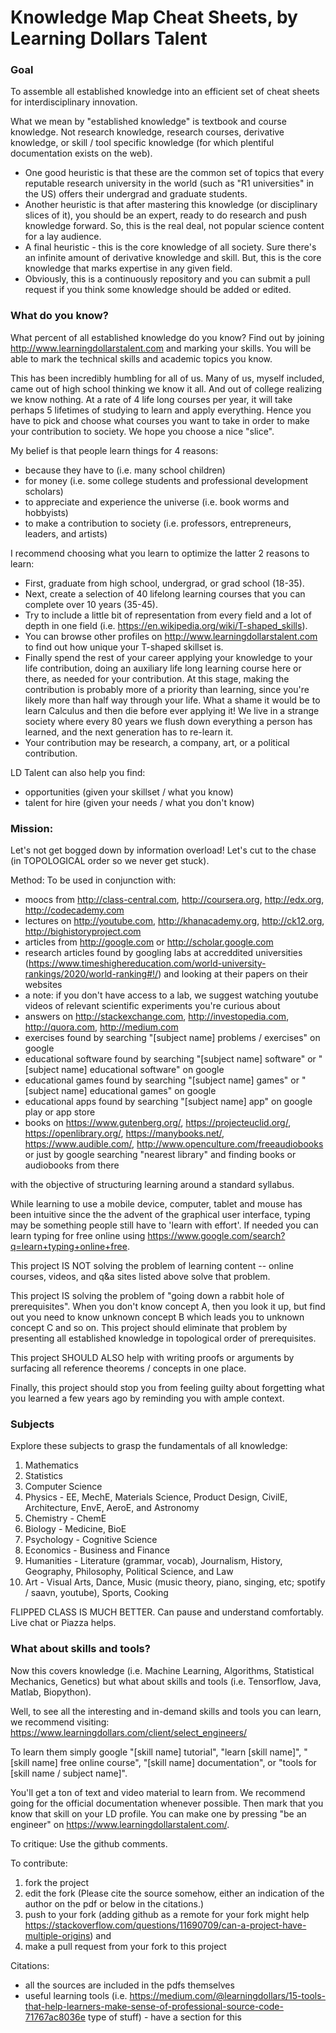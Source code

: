 # Knowledge Map Cheat Sheets, by Learning Dollars Talent

### Goal
To assemble all established knowledge into an efficient set of cheat sheets for interdisciplinary innovation. 

What we mean by "established knowledge" is textbook and course knowledge. Not research knowledge, research courses, derivative knowledge, or skill / tool specific knowledge (for which plentiful documentation exists on the web). 
- One good heuristic is that these are the common set of topics that every reputable research university in the world (such as "R1 universities" in the US) offers their undergrad and graduate students. 
- Another heuristic is that after mastering this knowledge (or disciplinary slices of it), you should be an expert, ready to do research and push knowledge forward. So, this is the real deal, not popular science content for a lay audience. 
- A final heuristic - this is the core knowledge of all society. Sure there's an infinite amount of derivative knowledge and skill. But, this is the core knowledge that marks expertise in any given field. 
- Obviously, this is a continuously repository and you can submit a pull request if you think some knowledge should be added or edited.

### What do you know? 
What percent of all established knowledge do you know? Find out by joining http://www.learningdollarstalent.com and marking your skills. You will be able to mark the technical skills and academic topics you know. 

This has been incredibly humbling for all of us. Many of us, myself included, came out of high school thinking we know it all. And out of college realizing we know nothing. At a rate of 4 life long courses per year, it will take perhaps 5 lifetimes of studying to learn and apply everything. Hence you have to pick and choose what courses you want to take in order to make your contribution to society. We hope you choose a nice "slice".

My belief is that people learn things for 4 reasons: 
- because they have to (i.e. many school children)
- for money (i.e. some college students and professional development scholars)
- to appreciate and experience the universe (i.e. book worms and hobbyists)
- to make a contribution to society (i.e. professors, entrepreneurs, leaders, and artists)

I recommend choosing what you learn to optimize the latter 2 reasons to learn:
- First, graduate from high school, undergrad, or grad school (18-35).
- Next, create a selection of 40 lifelong learning courses that you can complete over 10 years (35-45).
- Try to include a little bit of representation from every field and a lot of depth in one field (i.e. https://en.wikipedia.org/wiki/T-shaped_skills).
- You can browse other profiles on http://www.learningdollarstalent.com to find out how unique your T-shaped skillset is.
- Finally spend the rest of your career applying your knowledge to your life contribution, doing an auxiliary life long learning course here or there, as needed for your contribution. At this stage, making the contribution is probably more of a priority than learning, since you're likely more than half way through your life. What a shame it would be to learn Calculus and then die before ever applying it! We live in a strange society where every 80 years we flush down everything a person has learned, and the next generation has to re-learn it. 
- Your contribution may be research, a company, art, or a political contribution.

LD Talent can also help you find: 
- opportunities (given your skillset / what you know) 
- talent for hire (given your needs / what you don't know)

### Mission: 
Let's not get bogged down by information overload! Let's cut to the chase (in TOPOLOGICAL order so we never get stuck).

Method: To be used in conjunction with: 
- moocs from http://class-central.com, http://coursera.org, http://edx.org, http://codecademy.com
- lectures on http://youtube.com, http://khanacademy.org, http://ck12.org, http://bighistoryproject.com
- articles from http://google.com or http://scholar.google.com
- research articles found by googling labs at accreddited universities (https://www.timeshighereducation.com/world-university-rankings/2020/world-ranking#!/) and looking at their papers on their websites
- a note: if you don't have access to a lab, we suggest watching youtube videos of relevant scientific experiments you're curious about
- answers on http://stackexchange.com, http://investopedia.com, http://quora.com, http://medium.com 
- exercises found by searching "[subject name] problems / exercises" on google
- educational software found by searching "[subject name] software" or "[subject name] educational software" on google
- educational games found by searching "[subject name] games" or "[subject name] educational games" on google
- educational apps found by searching "[subject name] app" on google play or app store
- books on https://www.gutenberg.org/, https://projecteuclid.org/, https://openlibrary.org/, https://manybooks.net/, https://www.audible.com/, http://www.openculture.com/freeaudiobooks or just by google searching "nearest library" and finding books or audiobooks from there

with the objective of structuring learning around a standard syllabus.

While learning to use a mobile device, computer, tablet and mouse has been intuitive since the the advent of the graphical user interface, typing may be something people still have to 'learn with effort'. If needed you can learn typing for free online using https://www.google.com/search?q=learn+typing+online+free.

This project IS NOT solving the problem of learning content -- online courses, videos, and q&a sites listed above solve that problem. 

This project IS solving the problem of "going down a rabbit hole of prerequisites". When you don't know concept A, then you look it up, but find out you need to know unknown concept B which leads you to unknown concept C and so on. This project should eliminate that problem by presenting all established knowledge in topological order of prerequisites. 

This project SHOULD ALSO help with writing proofs or arguments by surfacing all reference theorems / concepts in one place. 

Finally, this project should stop you from feeling guilty about forgetting what you learned a few years ago by reminding you with ample context.

### Subjects 

Explore these subjects to grasp the fundamentals of all knowledge:

1. Mathematics
2. Statistics
3. Computer Science
4. Physics - EE, MechE, Materials Science, Product Design, CivilE, Architecture, EnvE, AeroE, and Astronomy
5. Chemistry - ChemE
6. Biology - Medicine, BioE
7. Psychology - Cognitive Science
8. Economics - Business and Finance
9. Humanities - Literature (grammar, vocab), Journalism, History, Geography, Philosophy, Political Science, and Law
10. Art - Visual Arts, Dance, Music (music theory, piano, singing, etc; spotify / saavn, youtube), Sports, Cooking

FLIPPED CLASS IS MUCH BETTER. Can pause and understand comfortably. Live chat or Piazza helps.

### What about skills and tools? 

Now this covers knowledge (i.e. Machine Learning, Algorithms, Statistical Mechanics, Genetics) but what about skills and tools (i.e. Tensorflow, Java, Matlab, Biopython).

Well, to see all the interesting and in-demand skills and tools you can learn, we recommend visiting: 
https://www.learningdollars.com/client/select_engineers/ 

To learn them simply google "[skill name] tutorial", "learn [skill name]", "[skill name] free online course", "[skill name] documentation", or "tools for [skill name / subject name]". 

You'll get a ton of text and video material to learn from. We recommend going for the official documentation whenever possible. Then mark that you know that skill on your LD profile. You can make one by pressing "be an engineer" on https://www.learningdollarstalent.com/.

To critique: 
Use the github comments.

To contribute: 
1. fork the project
2. edit the fork (Please cite the source somehow, either an indication of the author on the pdf or below in the citations.)
3. push to your fork (adding github as a remote for your fork might help https://stackoverflow.com/questions/11690709/can-a-project-have-multiple-origins) and
4. make a pull request from your fork to this project 

Citations:
- all the sources are included in the pdfs themselves
- useful learning tools (i.e. https://medium.com/@learningdollars/15-tools-that-help-learners-make-sense-of-professional-source-code-71767ac8036e type of stuff) - have a section for this
